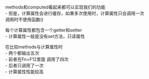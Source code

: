 #  

methods和computed看起来都可以实现我们的功能  
            - 但是，计算属性会进行缓存，如果多次使用时，计算属性只会调用一次  
                调用时不使用函数()  

每个计算属性都包含一个getter和setter  
    - 计算属性一般是没有set方法，只读属性  

在比较methods与计算属性时  
            - 两个都输出五次  
            - 前者在Fn+F12里面 调用了四次  
            - 后者只调用了一次  
            - 计算属性性能较高  
